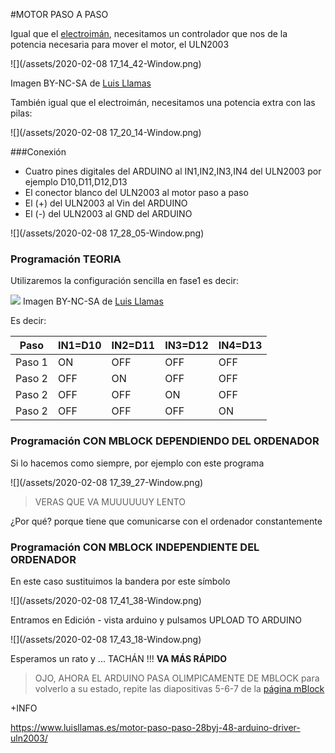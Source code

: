 #MOTOR PASO A PASO

Igual que el [electroimán](/electroiman.md), necesitamos un controlador que nos de la potencia necesaria para mover el motor, el ULN2003

![](/assets/2020-02-08 17_14_42-Window.png)

Imagen BY-NC-SA de [Luis Llamas](https://www.luisllamas.es/motor-paso-paso-28byj-48-arduino-driver-uln2003/)

También igual que el electroimán, necesitamos una potencia extra con las pilas:

![](/assets/2020-02-08 17_20_14-Window.png)

###Conexión

* Cuatro pines digitales del ARDUINO al IN1,IN2,IN3,IN4 del ULN2003 por ejemplo D10,D11,D12,D13
* El conector blanco del ULN2003 al motor paso a paso
* El (+) del ULN2003 al Vin del ARDUINO
* El (-) del ULN2003 al GND del ARDUINO 

![](/assets/2020-02-08 17_28_05-Window.png)

### Programación TEORIA

Utilizaremos la configuración sencilla en fase1 es decir:

![](https://www.luisllamas.es/wp-content/uploads/2016/08/arduino-motor-paso-paso-secuencia-1-fase.png)
Imagen BY-NC-SA de [Luis Llamas](https://www.luisllamas.es/motor-paso-paso-28byj-48-arduino-driver-uln2003/)

Es decir:

| Paso    | IN1=D10 | IN2=D11 |IN3=D12 |IN4=D13 |
|---------|---------|---------|--------|--------|
| Paso 1  | ON      | OFF     |OFF     |OFF     |
| Paso 2  | OFF     | ON      |OFF     |OFF     |
| Paso 2  | OFF     | OFF     |ON      |OFF     |
| Paso 2  | OFF     | OFF     |OFF     |ON      |

### Programación CON MBLOCK DEPENDIENDO DEL ORDENADOR

Si lo hacemos como siempre, por ejemplo con este programa

![](/assets/2020-02-08 17_39_27-Window.png)

>VERAS QUE VA MUUUUUUY LENTO 

¿Por qué? porque tiene que comunicarse con el ordenador constantemente

### Programación CON MBLOCK INDEPENDIENTE DEL ORDENADOR

En este caso sustituimos la bandera por este símbolo

![](/assets/2020-02-08 17_41_38-Window.png)

Entramos en Edición - vista arduino y pulsamos UPLOAD TO ARDUINO

![](/assets/2020-02-08 17_43_18-Window.png)

Esperamos un rato y ... TACHÁN !!! **VA MÁS RÁPIDO**

>OJO, AHORA EL ARDUINO PASA OLIMPICAMENTE DE MBLOCK para volverlo a su estado, repite las diapositivas 5-6-7 de la [página mBlock](/chapter1.md)

+INFO

https://www.luisllamas.es/motor-paso-paso-28byj-48-arduino-driver-uln2003/
















